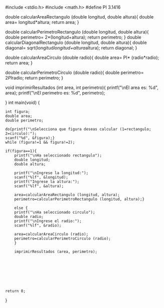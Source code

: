 #include <stdio.h>
#include <math.h>
#define PI 3.1416

double calcularAreaRectangulo (double longitud, double altura){
	double area= longitud*altura;
	return area;
}

double calcularPerimetroRectangulo (double longitud, double altura){
	double perimetro= 2*(longitud+altura);
	return perimetro;
}
double calcularDiagonalRectangulo (double longitud, double altura){
	double diagonal= sqrt(longitud*longitud+altura*altura);
	return diagonal;
}

double	calcularAreaCirculo (double radio){
	double area= PI* (radio*radio);
	return area;
}

double	calcularPerimetroCirculo (double radio){
	double perimetro= 2*PI*radio;
	return perimetro;
}
	
void imprimirResultados (int area, int perimetro){
	printf("\nEl area es: %d", area);
	printf("\nEl perimetro es: %d", perimetro);
	
}
int main(void) {
	
	int figura;
	double area;
	double perimetro;
	
	do{printf("\nSelecciona que figura deseas calcular (1=rectangulo; 2=circulo):");
	scanf("%d", &figura);}
	while (figura!=1 && figura!=2);
	
	if(figura==1){
		printf("\nHa seleccionado rectangulo");
		double longitud;
		double altura;
		
		printf("\nIngrese la longitud:");
		scanf("%lf", &longitud);
		printf("Ingrese la altura:");
		scanf("%lf", &altura);
		
		area=calcularAreaRectangulo (longitud, altura);
		perimetro=calcularPerimetroRectangulo (longitud, altura);}
		
		else {
		printf("\nHa seleccionado circulo");
		double radio;
		printf("\nIngrese el radio:");
		scanf("%lf", &radio);
		
		area=calcularAreaCirculo (radio);
		perimetro=calcularPerimetroCirculo (radio);
		}
	
		imprimirResultados (area, perimetro);
	
	
		
	
	
	
	
	
	return 0;
}
